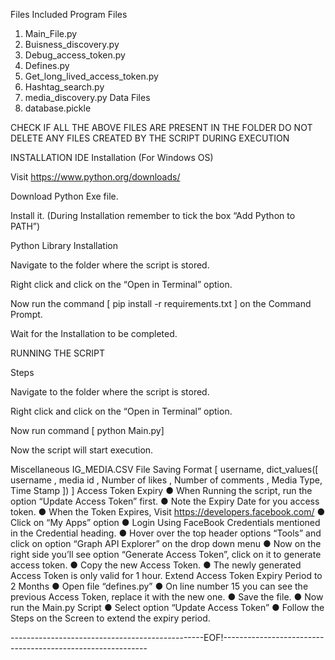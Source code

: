 Files Included
Program Files
1. Main_File.py
2. Buisness_discovery.py
3. Debug_access_token.py
4. Defines.py
5. Get_long_lived_access_token.py
6. Hashtag_search.py
7. media_discovery.py
Data Files
1. database.pickle

CHECK IF ALL THE ABOVE FILES ARE PRESENT IN THE FOLDER
DO NOT DELETE ANY FILES CREATED BY THE SCRIPT DURING EXECUTION

INSTALLATION
IDE Installation (For Windows OS)

Visit https://www.python.org/downloads/

Download Python Exe file.

Install it. (During Installation remember to tick the box “Add Python to PATH”)

Python Library Installation
 
 Navigate to the folder where the script is stored.
 
 Right click and click on the “Open in Terminal” option.

 Now run the command [ pip install -r requirements.txt ] on the Command
Prompt.

 Wait for the Installation to be completed.


RUNNING THE SCRIPT

Steps

Navigate to the folder where the script is stored.

 Right click and click on the “Open in Terminal” option.

 Now run command [ python Main.py]

 Now the script will start execution.




Miscellaneous
IG_MEDIA.CSV File Saving Format
[ username, dict_values([ username , media id , Number of likes , Number
of comments , Media Type, Time Stamp ]) ]
Access Token Expiry
● When Running the script, run the option “Update Access Token” first.
● Note the Expiry Date for you access token.
● When the Token Expires, Visit https://developers.facebook.com/
● Click on “My Apps” option
● Login Using FaceBook Credentials mentioned in the Credential heading.
● Hover over the top header options “Tools” and click on option “Graph API Explorer”
on the drop down menu
● Now on the right side you’ll see option “Generate Access Token”, click on it to
generate access token.
● Copy the new Access Token.
● The newly generated Access Token is only valid for 1 hour.
Extend Access Token Expiry Period to 2 Months
● Open file “defines.py”
● On line number 15 you can see the previous Access Token, replace it with the new
one.
● Save the file.
● Now run the Main.py Script
● Select option “Update Access Token”
● Follow the Steps on the Screen to extend the expiry period.



------------------------------------------------EOF!-----------------------------------------------------------
